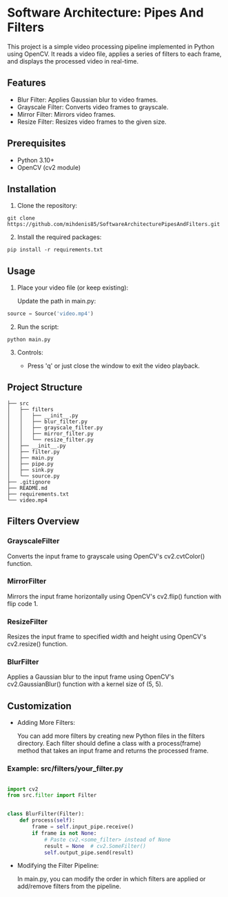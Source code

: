 # Software Architecture: Pipes And Filters

This project is a simple video processing pipeline implemented in Python using OpenCV. It reads a video file, applies a
series of filters to each frame, and displays the processed video in real-time.

## Features

- Blur Filter: Applies Gaussian blur to video frames.
- Grayscale Filter: Converts video frames to grayscale.
- Mirror Filter: Mirrors video frames.
- Resize Filter: Resizes video frames to the given size.

## Prerequisites

- Python 3.10+
- OpenCV (cv2 module)

## Installation

1. Clone the repository:
```shell
git clone https://github.com/mihdenis85/SoftwareArchitecturePipesAndFilters.git
```

2. Install the required packages:

```shell
pip install -r requirements.txt
```

## Usage

1. Place your video file (or keep existing):

   Update the path in main.py:

```python
source = Source('video.mp4')
```

2. Run the script:

```shell
python main.py
```


3. Controls:

    - Press 'q' or just close the window to exit the video playback.

## Project Structure

```
├── src
│   ├── filters
│   │   ├── __init__.py
│   │   ├── blur_filter.py
│   │   ├── grayscale_filter.py
│   │   ├── mirror_filter.py
│   │   └── resize_filter.py
│   ├── __init__.py
│   ├── filter.py
│   ├── main.py
│   ├── pipe.py
│   ├── sink.py
│   └── source.py
├── .gitignore
├── README.md
├── requirements.txt
└── video.mp4
```

## Filters Overview

### GrayscaleFilter

Converts the input frame to grayscale using OpenCV's cv2.cvtColor() function.


### MirrorFilter

Mirrors the input frame horizontally using OpenCV's cv2.flip() function with flip code 1.

### ResizeFilter

Resizes the input frame to specified width and height using OpenCV's cv2.resize() function.

### BlurFilter

Applies a Gaussian blur to the input frame using OpenCV's cv2.GaussianBlur() function with a kernel size of (5, 5).

## Customization

- Adding More Filters:

  You can add more filters by creating new Python files in the filters directory. Each filter should define a class with
  a process(frame) method that takes an input frame and returns the processed frame.

### Example: src/filters/your_filter.py

```python

import cv2
from src.filter import Filter


class BlurFilter(Filter):
    def process(self):
        frame = self.input_pipe.receive()
        if frame is not None:
            # Paste cv2.<some_filter> instead of None
            result = None  # cv2.SomeFilter()
            self.output_pipe.send(result)

```

- Modifying the Filter Pipeline:

  In main.py, you can modify the order in which filters are applied or add/remove filters from the pipeline.
